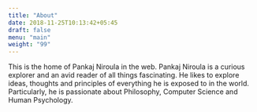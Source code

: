 ```yaml
---
title: "About"
date: 2018-11-25T10:13:42+05:45
draft: false
menu: "main"
weight: "99"
---
```


This is the home of Pankaj Niroula in the web.
Pankaj Niroula is a curious explorer and an avid reader of 
all things fascinating. He likes to explore ideas, thoughts and
principles of everything he is exposed to in the world. Particularly,
he is passionate about Philosophy, Computer Science and Human Psychology.

